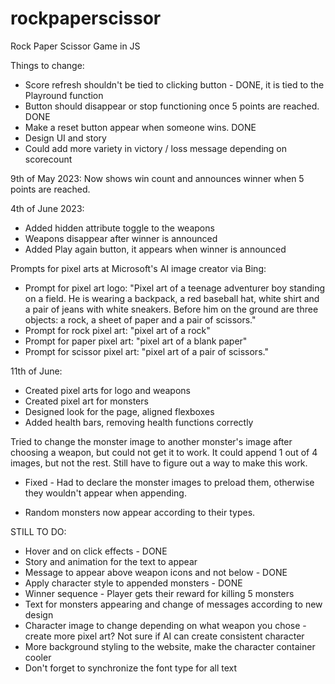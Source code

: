 # rockpaperscissor
Rock Paper Scissor Game in JS

Things to change: 
- Score refresh shouldn't be tied to clicking button - DONE, it is tied to the Playround function
- Button should disappear or stop functioning once 5 points are reached. DONE
- Make a reset button appear when someone wins. DONE
- Design UI and story
- Could add more variety in victory / loss message depending on scorecount

9th of May 2023: Now shows win count and announces winner when 5 points are reached.

4th of June 2023: 
- Added hidden attribute toggle to the weapons
- Weapons disappear after winner is announced
- Added Play again button, it appears when winner is announced

Prompts for pixel arts at Microsoft's AI image creator via Bing:

- Prompt for pixel art logo: "Pixel art of a teenage adventurer boy standing on a field. He is wearing a backpack, a red baseball hat, white shirt and a pair of jeans with white sneakers. Before him on the ground are three objects: a rock, a sheet of paper and a pair of scissors."
- Prompt for rock pixel art: "pixel art of a rock"
- Prompt for paper pixel art: "pixel art of a blank paper"
- Prompt for scissor pixel art: "pixel art of a pair of scissors."

11th of June:
- Created pixel arts for logo and weapons
- Created pixel art for monsters
- Designed look for the page, aligned flexboxes
- Added health bars, removing health functions correctly

Tried to change the monster image to another monster's image after choosing a weapon,
but could not get it to work. It could append 1 out of 4 images, but not the rest.
Still have to figure out a way to make this work.
 - Fixed - Had to declare the monster images to preload them, otherwise they wouldn't appear when appending.

- Random monsters now appear according to their types.

STILL TO DO: 
- Hover and on click effects - DONE
- Story and animation for the text to appear
- Message to appear above weapon icons and not below - DONE
- Apply character style to appended monsters - DONE
- Winner sequence - Player gets their reward for killing 5 monsters
- Text for monsters appearing and change of messages according to new design
- Character image to change depending on what weapon you chose - create more pixel art? Not sure if AI can create consistent character
- More background styling to the website, make the character container cooler
- Don't forget to synchronize the font type for all text